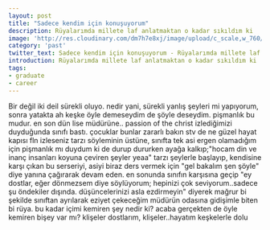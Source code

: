 ```yaml
---
layout: post
title: "Sadece kendim için konuşuyorum"
description: Rüyalarımda millete laf anlatmaktan o kadar sıkıldım ki
image: 'http://res.cloudinary.com/dm7h7e8xj/image/upload/c_scale,w_760/v1504807365/now-you-see-me_wtv89q.jpg'
category: 'past'
twitter_text: Sadece kendim için konuşuyorum - Rüyalarımda millete laf anlatmaktan o kadar sıkıldım ki
introduction: Rüyalarımda millete laf anlatmaktan o kadar sıkıldım ki
tags:
- graduate
- career
---
```


Bir değil iki deil sürekli oluyo. nedir yani, sürekli yanlış şeyleri mi yapıyorum, sonra yatakta ah keşke öyle demeseydim de şöyle deseydim. pişmanlık bu mudur. en son dün lise müdürüne.. passion of the christ izlediğimizi duyduğunda sınıfı bastı. çocuklar bunlar zararlı bakın stv de ne güzel hayat kapısı fln izleseniz tarzı söyleminin üstüne, sınıfta tek asi ergen olamadığım için pişmanlık mı duydum ki de durup dururken ayağa kalkıp;"hocam din ve inanç insanları koyuna çeviren şeyler yeaa" tarzı şeylerle başlayıp, kendisine karşı çıkan bu serseriyi, asiyi biraz ders vermek için "gel bakalım şen şöyle" diye yanına çağırarak devam eden. en sonunda sınıfın karşısına geçip "ey dostlar, eğer dönmezsem diye söylüyorum; hepinizi çok seviyorum..sadece şu öndekiler dışında. düşüncelerinizi asla ezdirmeyin" diyerek mağrur bi şekilde sınıftan ayrılarak eziyet çekeceğim müdürün odasına gidişimle biten bi rüya. bu kadar içimi kemiren şey nedir ki? acaba gerçekten de öyle kemiren bişey var mı? klişeler dostlarım, klişeler..hayatım keşkelerle dolu
